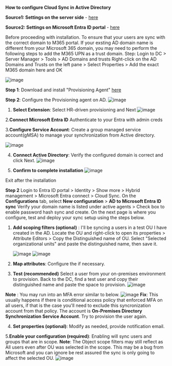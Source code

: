 
**How to configure Cloud Sync in Active Directory**

**Source1: Settings on the server side** - [here](https://learn.microsoft.com/en-us/entra/identity/hybrid/cloud-sync/how-to-install)

**Source2: Settings on Microsoft Entra ID portal** - [here](https://learn.microsoft.com/en-us/entra/identity/hybrid/cloud-sync/how-to-configure)

Before proceeding with installation. To ensure that your users are sync with the correct domain to M365 portal.
If your exsting AD domain name is different from your Microsoft 365 domain, you may need to perform the following steps to add the M365 UPN as a trust domain.
Step: Login to DC > Server Manager > Tools > AD Domains and trusts
Right-click on the AD Domains and Trusts on the left pane > Select Properties > Add the exact M365 domain here and OK

![image](https://github.com/user-attachments/assets/89a3d328-1c14-49f8-b775-609bdba3bcff)

   
**Step 1**: Download and install "Provisioning Agent" [here](https://entra.microsoft.com/#view/Microsoft_AAD_Connect_Provisioning/AADConnectMenuBlade/~/GetStarted?Microsoft_AAD_IAM_legacyAADRedirect=true)

**Step 2**: Configure the Provisioning agent on AD.
![image](https://github.com/user-attachments/assets/e30d5659-851b-4135-8e65-c333255a3806)

1. **Select Extension**: Select HR-driven provisioning and Next
   ![image](https://github.com/user-attachments/assets/1f20d1a7-3fdd-4130-93e8-af6b4283bb29)

2.**Connect Microsoft Entra ID** Authenticate to your Entra with admin creds
  
3.**Configure Service Account**: Create a group managed service account(gMSA) to manage your synchronization from Active directory.

  ![image](https://github.com/user-attachments/assets/87858145-28f6-4d76-959d-5d031eeda020)

4. **Connect Active Directory**: Verify the configured domain is correct and click Next.
   ![image](https://github.com/user-attachments/assets/f425e12f-c830-402a-b7d8-6f03bd18d9ab)
   
6. **Confirm to complete installation**
![image](https://github.com/user-attachments/assets/2b4e5972-ac4a-404e-99e4-13968abc2316)

Exit after the installation

**Step 2** Login to Entra ID portal > Identity > Show more > Hybrid management > Microsoft Entra connect > Cloud Sync.
On the **Configurations** tab, select **New configuration** > **AD to Microsoft Entra ID sync**
Verify your domain name is listed under active agents > Check box to enable password hash sync and create.
On the next page is where you configure, test and deploy your sync setup using the steps below.

1. **Add scoping filters (optional)** : I'll be syncing a users in a test OU I have created in the AD. Locate the OU and right-click to open its properties > Attribute Editors > Copy the Distinguished name of OU. Select "Selected organizational units" and paste the distinguished name, then save it.

   ![image](https://github.com/user-attachments/assets/625ac91a-d9d1-48c4-b902-0ec3dcce50eb)
   ![image](https://github.com/user-attachments/assets/6f2b5c2f-6b0a-4cd2-be3c-dc6bf764e1e0)

2. **Map attributes**: Configure the if necessary.

3. **Test (recommended)** Select a user from your on-premises environment to provision. Back to the DC, find a test user and copy their distinguished name and paste the space to provision.
   ![image](https://github.com/user-attachments/assets/5cb59bcf-b286-4a49-b488-9b85d700ffc6)

**Note** : You may run into an MFA error similar to below.
![image](https://github.com/user-attachments/assets/9c4d0886-ee67-4b00-82ed-7d5c46ac6c43)
**Fix**: This usually happens if there is conditional access policy that enforced MFA on all users, if that is the case you'll need to exclude this syncronization account from that policy. The account is **On-Premises Directory Synchronization Service Account**. Try to provision the user again.

4. **Set properties (optional)**: Modify as needed, provide notification email.

5.**Enable your configuration (required)**: Enabling will sync users and groups that are in scope.
**Note**: The Object scope filters may still reflect as All users even after OU was selected in the scope. This may be a bug from Microsoft and you can ignore be rest assured the sync is only going to affect the selected OU.
![image](https://github.com/user-attachments/assets/e42fee56-173c-41a7-a8e1-3fda704a0e8c)




